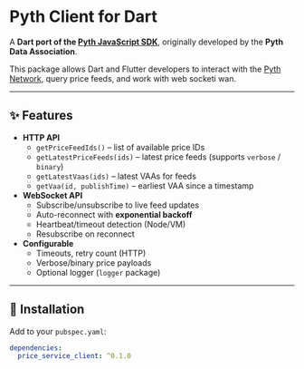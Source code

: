 # Pyth Client for Dart

A **Dart port of the [Pyth JavaScript SDK](https://github.com/pyth-network/pyth-crosschain/tree/main/price_service/client/js)**, originally developed by the **Pyth Data Association**.

This package allows Dart and Flutter developers to interact with the [Pyth Network](https://pyth.network), query price feeds, and work with web socketi wan.

---

## ✨ Features

- **HTTP API**
  - `getPriceFeedIds()` – list of available price IDs
  - `getLatestPriceFeeds(ids)` – latest price feeds (supports `verbose` / `binary`)
  - `getLatestVaas(ids)` – latest VAAs for feeds
  - `getVaa(id, publishTime)` – earliest VAA since a timestamp
- **WebSocket API**
  - Subscribe/unsubscribe to live feed updates
  - Auto-reconnect with **exponential backoff**
  - Heartbeat/timeout detection (Node/VM)
  - Resubscribe on reconnect
- **Configurable**
  - Timeouts, retry count (HTTP)
  - Verbose/binary price payloads
  - Optional logger (`logger` package)

---

## 🚀 Installation

Add to your `pubspec.yaml`:

```yaml
dependencies:
  price_service_client: ^0.1.0
```

